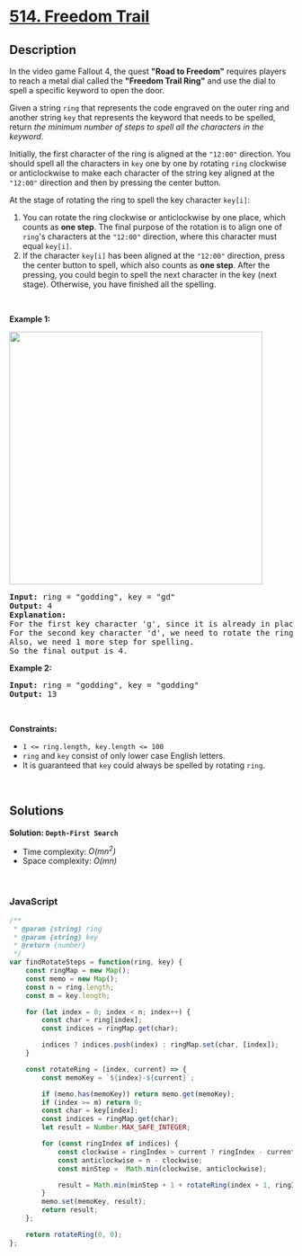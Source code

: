 # [514. Freedom Trail](https://leetcode.com/problems/freedom-trail)

## Description

<div class="elfjS" data-track-load="description_content"><p>In the video game Fallout 4, the quest <strong>"Road to Freedom"</strong> requires players to reach a metal dial called the <strong>"Freedom Trail Ring"</strong> and use the dial to spell a specific keyword to open the door.</p>

<p>Given a string <code>ring</code> that represents the code engraved on the outer ring and another string <code>key</code> that represents the keyword that needs to be spelled, return <em>the minimum number of steps to spell all the characters in the keyword</em>.</p>

<p>Initially, the first character of the ring is aligned at the <code>"12:00"</code> direction. You should spell all the characters in <code>key</code> one by one by rotating <code>ring</code> clockwise or anticlockwise to make each character of the string key aligned at the <code>"12:00"</code> direction and then by pressing the center button.</p>

<p>At the stage of rotating the ring to spell the key character <code>key[i]</code>:</p>

<ol>
	<li>You can rotate the ring clockwise or anticlockwise by one place, which counts as <strong>one step</strong>. The final purpose of the rotation is to align one of <code>ring</code>'s characters at the <code>"12:00"</code> direction, where this character must equal <code>key[i]</code>.</li>
	<li>If the character <code>key[i]</code> has been aligned at the <code>"12:00"</code> direction, press the center button to spell, which also counts as <strong>one step</strong>. After the pressing, you could begin to spell the next character in the key (next stage). Otherwise, you have finished all the spelling.</li>
</ol>

<p>&nbsp;</p>
<p><strong class="example">Example 1:</strong></p>
<img src="https://assets.leetcode.com/uploads/2018/10/22/ring.jpg" style="width: 450px; height: 450px;">
<pre><strong>Input:</strong> ring = "godding", key = "gd"
<strong>Output:</strong> 4
<strong>Explanation:</strong>
For the first key character 'g', since it is already in place, we just need 1 step to spell this character. 
For the second key character 'd', we need to rotate the ring "godding" anticlockwise by two steps to make it become "ddinggo".
Also, we need 1 more step for spelling.
So the final output is 4.
</pre>

<p><strong class="example">Example 2:</strong></p>

<pre><strong>Input:</strong> ring = "godding", key = "godding"
<strong>Output:</strong> 13
</pre>

<p>&nbsp;</p>
<p><strong>Constraints:</strong></p>

<ul>
	<li><code>1 &lt;= ring.length, key.length &lt;= 100</code></li>
	<li><code>ring</code> and <code>key</code> consist of only lower case English letters.</li>
	<li>It is guaranteed that <code>key</code> could always be spelled by rotating <code>ring</code>.</li>
</ul>
</div>

<p>&nbsp;</p>

## Solutions

**Solution: `Depth-First Search`**
- Time complexity: <em>O(mn<sup>2</sup>)</em>
- Space complexity: <em>O(mn)</em>

<p>&nbsp;</p>

### **JavaScript**

```js
/**
 * @param {string} ring
 * @param {string} key
 * @return {number}
 */
var findRotateSteps = function(ring, key) {
    const ringMap = new Map();
    const memo = new Map();
    const n = ring.length;
    const m = key.length;

    for (let index = 0; index < n; index++) {
        const char = ring[index];
        const indices = ringMap.get(char);

        indices ? indices.push(index) : ringMap.set(char, [index]);
    }

    const rotateRing = (index, current) => {
        const memoKey = `${index}-${current}`;

        if (memo.has(memoKey)) return memo.get(memoKey);
        if (index >= m) return 0;
        const char = key[index];
        const indices = ringMap.get(char);
        let result = Number.MAX_SAFE_INTEGER;

        for (const ringIndex of indices) {
            const clockwise = ringIndex > current ? ringIndex - current : n - current + ringIndex;
            const anticlockwise = n - clockwise;
            const minStep =  Math.min(clockwise, anticlockwise);

            result = Math.min(minStep + 1 + rotateRing(index + 1, ringIndex), result);
        }
        memo.set(memoKey, result);
        return result;
    };

    return rotateRing(0, 0);
};
```

